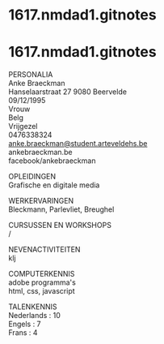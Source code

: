 # 1617.nmdad1.gitnotes
# 1617.nmdad1.gitnotes

PERSONALIA <br>
Anke Braeckman <br>
Hanselaarstraat 27 9080 Beervelde <br>
09/12/1995<br>
Vrouw<br>
Belg<br>
Vrijgezel<br>
0476338324<br>
anke.braeckman@student.arteveldehs.be<br>
ankebraeckman.be<br>
facebook/ankebraeckman<br>

OPLEIDINGEN<br>
Grafische en digitale media<br>

WERKERVARINGEN<br>
Bleckmann, Parlevliet, Breughel<br>

CURSUSSEN EN WORKSHOPS<br>
/<br>

NEVENACTIVITEITEN<br>
klj<br>

COMPUTERKENNIS<br>
adobe programma's<br>
html, css, javascript<br>

TALENKENNIS<br>
Nederlands : 10<br>
Engels : 7<br>
Frans : 4<br>